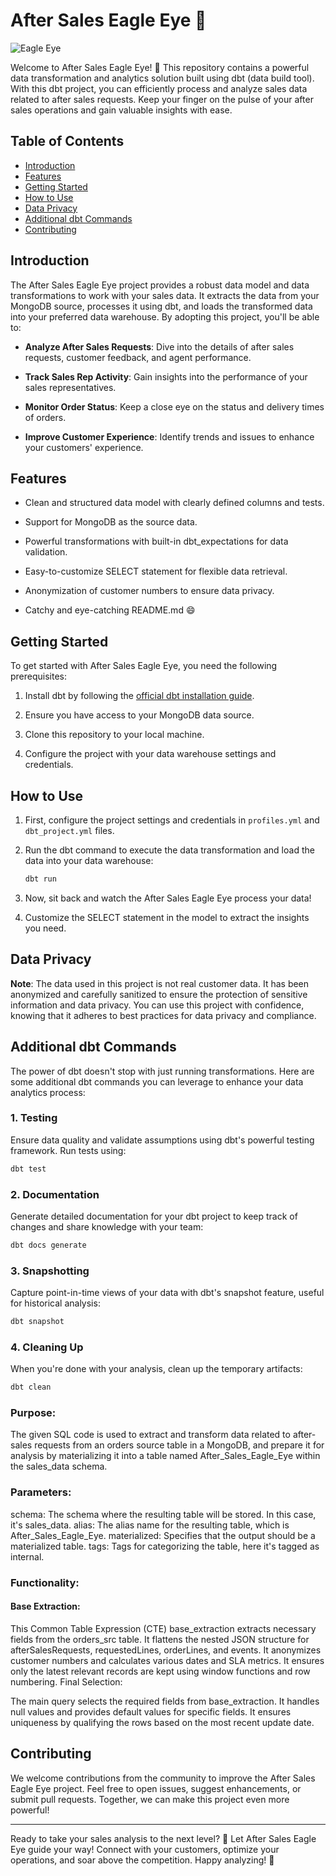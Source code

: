 # After Sales Eagle Eye 🦅

![Eagle Eye](https://i0.wp.com/northmantrader.com/wp-content/uploads/2019/06/eagle-eye.png?fit=1154%2C524&ssl=1)

Welcome to After Sales Eagle Eye! 🚀 This repository contains a powerful data transformation and analytics solution built using dbt (data build tool). With this dbt project, you can efficiently process and analyze sales data related to after sales requests. Keep your finger on the pulse of your after sales operations and gain valuable insights with ease.

## Table of Contents

- [Introduction](#introduction)
- [Features](#features)
- [Getting Started](#getting-started)
- [How to Use](#how-to-use)
- [Data Privacy](#data-privacy)
- [Additional dbt Commands](#additional-dbt-commands)
- [Contributing](#contributing)
  

## Introduction

The After Sales Eagle Eye project provides a robust data model and data transformations to work with your sales data. It extracts the data from your MongoDB source, processes it using dbt, and loads the transformed data into your preferred data warehouse. By adopting this project, you'll be able to:

- **Analyze After Sales Requests**: Dive into the details of after sales requests, customer feedback, and agent performance.

- **Track Sales Rep Activity**: Gain insights into the performance of your sales representatives.

- **Monitor Order Status**: Keep a close eye on the status and delivery times of orders.

- **Improve Customer Experience**: Identify trends and issues to enhance your customers' experience.

## Features

- Clean and structured data model with clearly defined columns and tests.

- Support for MongoDB as the source data.

- Powerful transformations with built-in dbt_expectations for data validation.

- Easy-to-customize SELECT statement for flexible data retrieval.

- Anonymization of customer numbers to ensure data privacy.

- Catchy and eye-catching README.md 😄

## Getting Started

To get started with After Sales Eagle Eye, you need the following prerequisites:

1. Install dbt by following the [official dbt installation guide](https://docs.getdbt.com/dbt-cli/installation).

2. Ensure you have access to your MongoDB data source.

3. Clone this repository to your local machine.

4. Configure the project with your data warehouse settings and credentials.

## How to Use

1. First, configure the project settings and credentials in `profiles.yml` and `dbt_project.yml` files.

2. Run the dbt command to execute the data transformation and load the data into your data warehouse:

   ```bash
   dbt run
   ```

3. Now, sit back and watch the After Sales Eagle Eye process your data!

4. Customize the SELECT statement in the model to extract the insights you need.

## Data Privacy

**Note**: The data used in this project is not real customer data. It has been anonymized and carefully sanitized to ensure the protection of sensitive information and data privacy. You can use this project with confidence, knowing that it adheres to best practices for data privacy and compliance.

## Additional dbt Commands

The power of dbt doesn't stop with just running transformations. Here are some additional dbt commands you can leverage to enhance your data analytics process:

### 1. Testing

Ensure data quality and validate assumptions using dbt's powerful testing framework. Run tests using:

```bash
dbt test
```

### 2. Documentation

Generate detailed documentation for your dbt project to keep track of changes and share knowledge with your team:

```bash
dbt docs generate
```

### 3. Snapshotting

Capture point-in-time views of your data with dbt's snapshot feature, useful for historical analysis:

```bash
dbt snapshot
```

### 4. Cleaning Up

When you're done with your analysis, clean up the temporary artifacts:

```bash
dbt clean
```
### Purpose:
The given SQL code is used to extract and transform data related to after-sales requests from an orders source table in a MongoDB, and prepare it for analysis by materializing it into a table named After_Sales_Eagle_Eye within the sales_data schema.

### Parameters:
schema: The schema where the resulting table will be stored. In this case, it's sales_data.
alias: The alias name for the resulting table, which is After_Sales_Eagle_Eye.
materialized: Specifies that the output should be a materialized table.
tags: Tags for categorizing the table, here it's tagged as internal.

### Functionality:
#### Base Extraction:

This Common Table Expression (CTE) base_extraction extracts necessary fields from the orders_src table.
It flattens the nested JSON structure for afterSalesRequests, requestedLines, orderLines, and events.
It anonymizes customer numbers and calculates various dates and SLA metrics.
It ensures only the latest relevant records are kept using window functions and row numbering.
Final Selection:

The main query selects the required fields from base_extraction.
It handles null values and provides default values for specific fields.
It ensures uniqueness by qualifying the rows based on the most recent update date.

## Contributing

We welcome contributions from the community to improve the After Sales Eagle Eye project. Feel free to open issues, suggest enhancements, or submit pull requests. Together, we can make this project even more powerful!

---

Ready to take your sales analysis to the next level? 🚀 Let After Sales Eagle Eye guide your way! Connect with your customers, optimize your operations, and soar above the competition. Happy analyzing! 🦅

